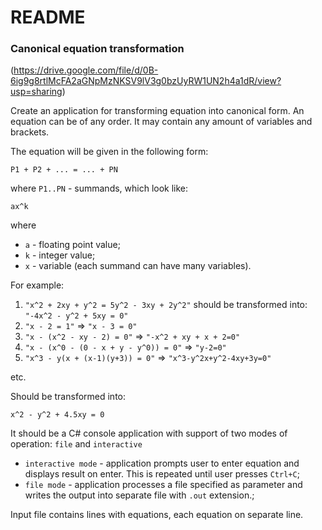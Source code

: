 # README #

### Canonical equation transformation

(https://drive.google.com/file/d/0B-6ig9g8rtlMcFA2aGNpMzNKSV9lV3g0bzUyRW1UN2h4a1dR/view?usp=sharing)

Create an application for transforming equation into canonical form. An equation can be of any
order. It may contain any amount of variables and brackets.

The equation will be given in the following form:

    P1 + P2 + ... = ... + PN
    
where `P1..PN` - summands, which look like:

    ax^k
    
where 
  - `a` - floating point value;
  - `k` - integer value;
  - `x` - variable (each summand can have many variables).

For example:

  1. `"x^2 + 2xy + y^2 = 5y^2 - 3xy + 2y^2"` should be transformed into: `"-4x^2 - y^2 + 5xy = 0"`
  2. `"x - 2 = 1"` => `"x - 3 = 0"`
  3. `"x - (x^2 - xy - 2) = 0"` => `"-x^2 + xy + x + 2=0"`
  4. `"x - (x^0 - (0 - x + y - y^0)) = 0"` => `"y-2=0"`
  5. `"x^3 - y(x + (x-1)(y+3)) = 0"` => `"x^3-y^2x+y^2-4xy+3y=0"`

etc.

Should be transformed into:

    x^2 - y^2 + 4.5xy = 0
    
It should be a C# console application with support of two modes of operation: `file` and `interactive` 
  - `interactive mode` - application prompts user to enter equation and displays result on enter. This is repeated until user presses `Ctrl+C`;
  - `file mode` - application processes a file specified as parameter and writes the output into separate file with `.out` extension.;

Input file contains lines with equations, each equation on separate line.
